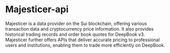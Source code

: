 # Majesticer-api

Majesticer is a data provider on the Sui blockchain, offering various transaction data and cryptocurrency price information. It also provides historical trading records and order book quotes for DeepBook v3. Majesticer further offers APIs that deliver accurate pricing to professional users and institutions, enabling them to trade more efficiently on DeepBook.
